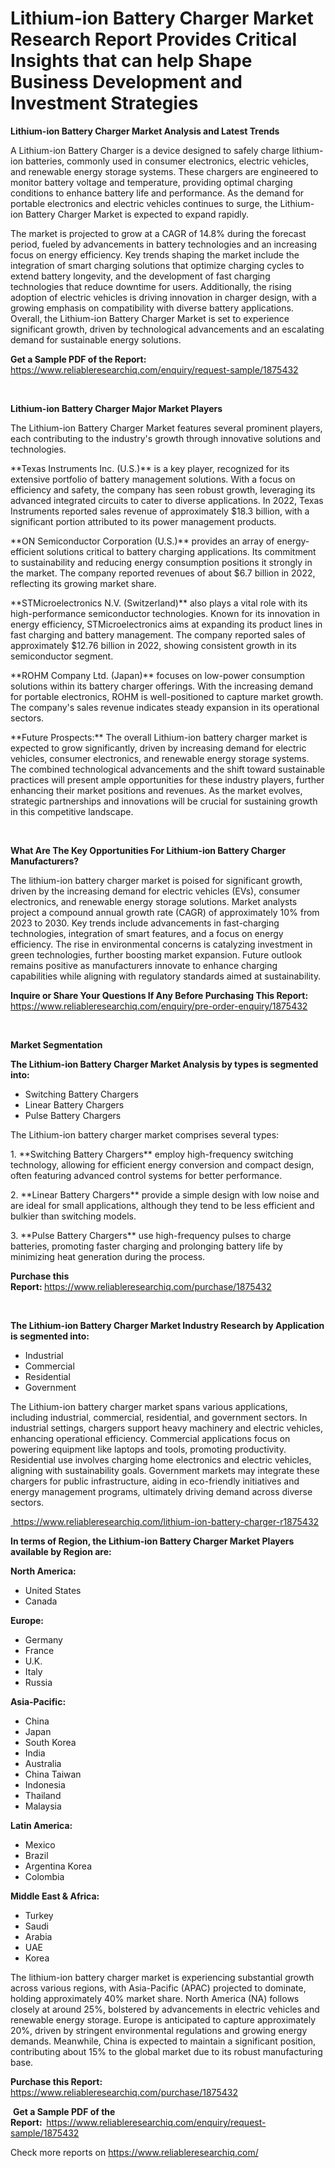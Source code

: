 <p><h1>Lithium-ion Battery Charger Market Research Report Provides Critical Insights that can help Shape Business Development and Investment Strategies</h1></p><p><strong>Lithium-ion Battery Charger Market Analysis and Latest Trends</strong></p>
<p><p>A Lithium-ion Battery Charger is a device designed to safely charge lithium-ion batteries, commonly used in consumer electronics, electric vehicles, and renewable energy storage systems. These chargers are engineered to monitor battery voltage and temperature, providing optimal charging conditions to enhance battery life and performance. As the demand for portable electronics and electric vehicles continues to surge, the Lithium-ion Battery Charger Market is expected to expand rapidly.</p><p>The market is projected to grow at a CAGR of 14.8% during the forecast period, fueled by advancements in battery technologies and an increasing focus on energy efficiency. Key trends shaping the market include the integration of smart charging solutions that optimize charging cycles to extend battery longevity, and the development of fast charging technologies that reduce downtime for users. Additionally, the rising adoption of electric vehicles is driving innovation in charger design, with a growing emphasis on compatibility with diverse battery applications. Overall, the Lithium-ion Battery Charger Market is set to experience significant growth, driven by technological advancements and an escalating demand for sustainable energy solutions.</p></p>
<p><strong>Get a Sample PDF of the Report:&nbsp;</strong> <a href="https://www.reliableresearchiq.com/enquiry/request-sample/1875432?utm_campaign=1088&utm_medium=2&utm_source=Github&utm_content=ia&utm_term=12012025&utm_id=lithium-ion-battery-charger">https://www.reliableresearchiq.com/enquiry/request-sample/1875432</a></p>
<p>&nbsp;</p>
<p><strong>Lithium-ion Battery Charger Major Market Players</strong></p>
<p><p>The Lithium-ion Battery Charger Market features several prominent players, each contributing to the industry's growth through innovative solutions and technologies.</p><p>**Texas Instruments Inc. (U.S.)** is a key player, recognized for its extensive portfolio of battery management solutions. With a focus on efficiency and safety, the company has seen robust growth, leveraging its advanced integrated circuits to cater to diverse applications. In 2022, Texas Instruments reported sales revenue of approximately $18.3 billion, with a significant portion attributed to its power management products.</p><p>**ON Semiconductor Corporation (U.S.)** provides an array of energy-efficient solutions critical to battery charging applications. Its commitment to sustainability and reducing energy consumption positions it strongly in the market. The company reported revenues of about $6.7 billion in 2022, reflecting its growing market share.</p><p>**STMicroelectronics N.V. (Switzerland)** also plays a vital role with its high-performance semiconductor technologies. Known for its innovation in energy efficiency, STMicroelectronics aims at expanding its product lines in fast charging and battery management. The company reported sales of approximately $12.76 billion in 2022, showing consistent growth in its semiconductor segment.</p><p>**ROHM Company Ltd. (Japan)** focuses on low-power consumption solutions within its battery charger offerings. With the increasing demand for portable electronics, ROHM is well-positioned to capture market growth. The company's sales revenue indicates steady expansion in its operational sectors.</p><p>**Future Prospects:** The overall Lithium-ion battery charger market is expected to grow significantly, driven by increasing demand for electric vehicles, consumer electronics, and renewable energy storage systems. The combined technological advancements and the shift toward sustainable practices will present ample opportunities for these industry players, further enhancing their market positions and revenues. As the market evolves, strategic partnerships and innovations will be crucial for sustaining growth in this competitive landscape.</p></p>
<p>&nbsp;</p>
<p><strong>What Are The Key Opportunities For Lithium-ion Battery Charger Manufacturers?</strong></p>
<p><p>The lithium-ion battery charger market is poised for significant growth, driven by the increasing demand for electric vehicles (EVs), consumer electronics, and renewable energy storage solutions. Market analysts project a compound annual growth rate (CAGR) of approximately 10% from 2023 to 2030. Key trends include advancements in fast-charging technologies, integration of smart features, and a focus on energy efficiency. The rise in environmental concerns is catalyzing investment in green technologies, further boosting market expansion. Future outlook remains positive as manufacturers innovate to enhance charging capabilities while aligning with regulatory standards aimed at sustainability.</p></p>
<p><strong>Inquire or Share Your Questions If Any Before Purchasing This Report:</strong> <a href="https://www.reliableresearchiq.com/enquiry/pre-order-enquiry/1875432?utm_campaign=1088&utm_medium=2&utm_source=Github&utm_content=ia&utm_term=12012025&utm_id=lithium-ion-battery-charger">https://www.reliableresearchiq.com/enquiry/pre-order-enquiry/1875432</a></p>
<p>&nbsp;</p>
<p><strong>Market Segmentation</strong></p>
<p><strong>The Lithium-ion Battery Charger Market Analysis by types is segmented into:</strong></p>
<p><ul><li>Switching Battery Chargers</li><li>Linear Battery Chargers</li><li>Pulse Battery Chargers</li></ul></p>
<p><p>The Lithium-ion battery charger market comprises several types: </p><p>1. **Switching Battery Chargers** employ high-frequency switching technology, allowing for efficient energy conversion and compact design, often featuring advanced control systems for better performance.</p><p>2. **Linear Battery Chargers** provide a simple design with low noise and are ideal for small applications, although they tend to be less efficient and bulkier than switching models.</p><p>3. **Pulse Battery Chargers** use high-frequency pulses to charge batteries, promoting faster charging and prolonging battery life by minimizing heat generation during the process.</p></p>
<p><strong>Purchase this Report:&nbsp;</strong><a href="https://www.reliableresearchiq.com/purchase/1875432?utm_campaign=1088&utm_medium=2&utm_source=Github&utm_content=ia&utm_term=12012025&utm_id=lithium-ion-battery-charger">https://www.reliableresearchiq.com/purchase/1875432</a></p>
<p>&nbsp;</p>
<p><strong>The Lithium-ion Battery Charger Market Industry Research by Application is segmented into:</strong></p>
<p><ul><li>Industrial</li><li>Commercial</li><li>Residential</li><li>Government</li></ul></p>
<p><p>The Lithium-ion battery charger market spans various applications, including industrial, commercial, residential, and government sectors. In industrial settings, chargers support heavy machinery and electric vehicles, enhancing operational efficiency. Commercial applications focus on powering equipment like laptops and tools, promoting productivity. Residential use involves charging home electronics and electric vehicles, aligning with sustainability goals. Government markets may integrate these chargers for public infrastructure, aiding in eco-friendly initiatives and energy management programs, ultimately driving demand across diverse sectors.</p></p>
<p><a href="https://www.reliableresearchiq.com/lithium-ion-battery-charger-r1875432?utm_campaign=1088&utm_medium=2&utm_source=Github&utm_content=ia&utm_term=12012025&utm_id=lithium-ion-battery-charger">&nbsp;https://www.reliableresearchiq.com/lithium-ion-battery-charger-r1875432</a></p>
<p><strong>In terms of Region, the Lithium-ion Battery Charger Market Players available by Region are:</strong></p>
<p>
    <p> <strong> North America: </strong>
        <ul>
            <li>United States</li>
            <li>Canada</li>
        </ul>
        </p> 
    <p> <strong> Europe: </strong>
        <ul>
            <li>Germany</li>
            <li>France</li>
            <li>U.K.</li>
            <li>Italy</li>
            <li>Russia</li>
        </ul>
        </p> 
    <p> <strong> Asia-Pacific: </strong>
        <ul>
            <li>China</li>
            <li>Japan</li>
            <li>South Korea</li>
            <li>India</li>
            <li>Australia</li>
            <li>China Taiwan</li>
            <li>Indonesia</li>
            <li>Thailand</li>
            <li>Malaysia</li>
        </ul>
        </p> 
    <p> <strong> Latin America: </strong>
        <ul>
            <li>Mexico</li>
            <li>Brazil</li>
            <li>Argentina Korea</li>
            <li>Colombia</li>
        </ul>
        </p> 
    <p> <strong> Middle East & Africa: </strong>
        <ul>
            <li>Turkey</li>
            <li>Saudi</li>
            <li>Arabia</li>
            <li>UAE</li>
            <li>Korea</li>
        </ul>
    </p>
    </p>
<p><p>The lithium-ion battery charger market is experiencing substantial growth across various regions, with Asia-Pacific (APAC) projected to dominate, holding approximately 40% market share. North America (NA) follows closely at around 25%, bolstered by advancements in electric vehicles and renewable energy storage. Europe is anticipated to capture approximately 20%, driven by stringent environmental regulations and growing energy demands. Meanwhile, China is expected to maintain a significant position, contributing about 15% to the global market due to its robust manufacturing base.</p></p>
<p><strong>Purchase this Report: </strong><a href="https://www.reliableresearchiq.com/purchase/1875432?utm_campaign=1088&utm_medium=2&utm_source=Github&utm_content=ia&utm_term=12012025&utm_id=lithium-ion-battery-charger">https://www.reliableresearchiq.com/purchase/1875432</a></p>
<p>&nbsp;<strong>Get a Sample PDF of the Report:&nbsp;&nbsp;</strong><a href="https://www.reliableresearchiq.com/enquiry/request-sample/1875432?utm_campaign=1088&utm_medium=2&utm_source=Github&utm_content=ia&utm_term=12012025&utm_id=lithium-ion-battery-charger">https://www.reliableresearchiq.com/enquiry/request-sample/1875432</a></p>
<p><strong></strong></p>
<p>Check more reports on <a href="https://www.reliableresearchiq.com/?utm_campaign=1088&utm_medium=2&utm_source=Github&utm_content=ia&utm_term=12012025&utm_id=lithium-ion-battery-charger">https://www.reliableresearchiq.com/</a></p>
